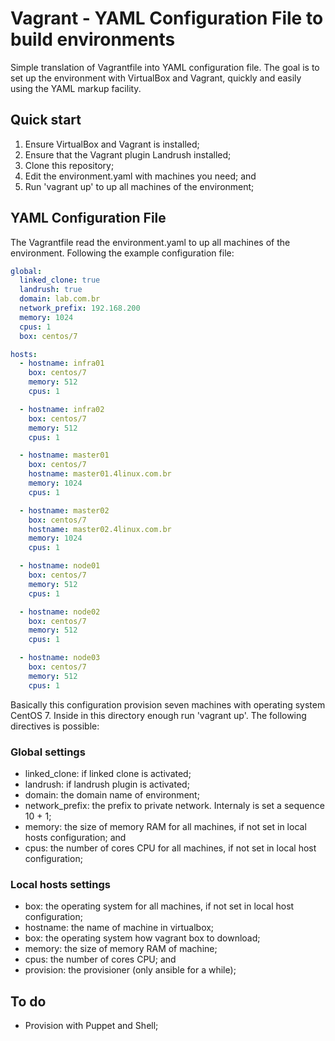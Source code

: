 # Vagrant - YAML Configuration File to build environments

Simple translation of Vagrantfile into YAML configuration file.
The goal is to set up the environment with VirtualBox and Vagrant, quickly and easily using the YAML markup facility.

## Quick start

1. Ensure VirtualBox and Vagrant is installed;
2. Ensure that the Vagrant plugin Landrush installed;
3. Clone this repository;
4. Edit the environment.yaml with machines you need; and
5. Run 'vagrant up' to up all machines of the environment;

## YAML Configuration File

The Vagrantfile read the environment.yaml to up all machines of the environment.
Following the example configuration file:

```yaml
global:
  linked_clone: true
  landrush: true
  domain: lab.com.br
  network_prefix: 192.168.200
  memory: 1024
  cpus: 1
  box: centos/7

hosts:
  - hostname: infra01
    box: centos/7
    memory: 512
    cpus: 1

  - hostname: infra02
    box: centos/7
    memory: 512
    cpus: 1

  - hostname: master01
    box: centos/7
    hostname: master01.4linux.com.br
    memory: 1024
    cpus: 1

  - hostname: master02
    box: centos/7
    hostname: master02.4linux.com.br
    memory: 1024
    cpus: 1

  - hostname: node01
    box: centos/7
    memory: 512
    cpus: 1

  - hostname: node02
    box: centos/7
    memory: 512
    cpus: 1

  - hostname: node03
    box: centos/7
    memory: 512
    cpus: 1
```

Basically this configuration provision seven machines with operating system CentOS 7.
Inside in this directory enough run 'vagrant up'.
The following directives is possible:

### Global settings

- linked_clone: if linked clone is activated;
- landrush: if landrush plugin is activated;
- domain: the domain name of environment;
- network_prefix: the prefix to private network. Internaly is set a sequence 10 + 1;
- memory: the size of memory RAM for all machines, if not set in local hosts configuration; and
- cpus: the number of cores CPU for all machines, if not set in local host configuration;

### Local hosts settings

- box: the operating system for all machines, if not set in local host configuration;
- hostname: the name of machine in virtualbox;
- box: the operating system how vagrant box to download;
- memory: the size of memory RAM of machine;
- cpus: the number of cores CPU; and
- provision: the provisioner (only ansible for a while);

## To do

- Provision with Puppet and Shell;